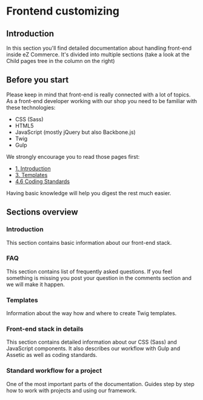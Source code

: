 # Frontend customizing

## Introduction

In this section you'll find detailed documentation about handling front-end inside eZ Commerce. It's divided into multiple sections (take a look at the Child pages tree in the column on the right)

## Before you start

Please keep in mind that front-end is really connected with a lot of topics. As a front-end developer working with our shop you need to be familiar with these technologies:

- CSS (Sass)
- HTML5
- JavaScript (mostly jQuery but also Backbone.js)
- Twig
- Gulp

We strongly encourage you to read those pages first:

- [1. Introduction](1._introduction.md)
- [3. Templates](3._templates.md)
- [4.6 Coding Standards](4_front_end_stack_in_details/4.6_coding_standards/css_sass.md)

Having basic knowledge will help you digest the rest much easier.

## Sections overview

### Introduction

This section contains basic information about our front-end stack. 

### FAQ

This section contains list of frequently asked questions. If you feel something is missing you post your question in the comments section and we will make it happen.

### Templates

Information about the way how and where to create Twig templates.

### Front-end stack in details

This section contains detailed information about our CSS (Sass) and JavaScript components. It also describes our workflow with Gulp and Assetic as well as coding standards.

### Standard workflow for a project

One of the most important parts of the documentation. Guides step by step how to work with projects and using our framework.
